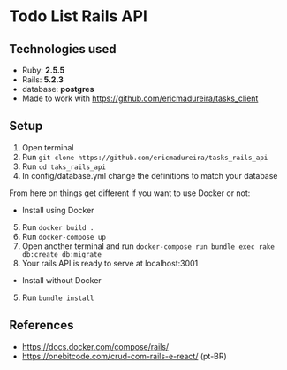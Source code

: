 # Todo List Rails API

## Technologies used
* Ruby: **2.5.5**
* Rails: **5.2.3**
* database: **postgres**
* Made to work with https://github.com/ericmadureira/tasks_client

## Setup
1. Open terminal
2. Run `git clone https://github.com/ericmadureira/tasks_rails_api`
3. Run `cd taks_rails_api`
4. In config/database.yml change the definitions to match your database

From here on things get different if you want to use Docker or not:

* Install using Docker
5. Run `docker build .`
6. Run `docker-compose up`
7. Open another terminal and run `docker-compose run bundle exec rake db:create db:migrate`
8. Your rails API is ready to serve at localhost:3001
* Install without Docker
5. Run `bundle install`

## References
* https://docs.docker.com/compose/rails/
* https://onebitcode.com/crud-com-rails-e-react/ (pt-BR)